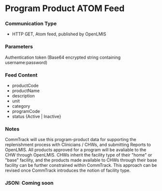# Program Product ATOM Feed

### Communication Type

- HTTP GET, Atom feed, published by OpenLMIS

### Parameters

Authentication token (Base64 encrypted string containing username:password)

### Feed Content

- productCode
- productName
- description
- unit
- category
- programCode
- status  {Active | Inactive}

### Notes

CommTrack will use this program-product data for supporting the replenishment process with Clinicians / CHWs, and submitting Reports to OpenLMIS. All products approved for a program will be avaliable to the CHW through OpenLMIS. CHWs inherit the facility type of their "home" or "base" facility, and the products made available to CHWs through their base facility can be further constrained within CommTrack. This approach can be revised once CommTrack introduces the notion of facility type.

### JSON: Coming soon
